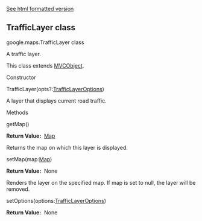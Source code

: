 [See html formatted version](https://huasofoundries.github.io/google-maps-documentation/TrafficLayer.html)


TrafficLayer class
------------------

google.maps.TrafficLayer class

A traffic layer.

This class extends [MVCObject](https://github.com/amenadiel/google-maps-documentation/blob/master/docs/MVCObject.md).

Constructor

TrafficLayer(opts?:[TrafficLayerOptions](https://github.com/amenadiel/google-maps-documentation/blob/master/docs/TrafficLayerOptions.md))

A layer that displays current road traffic.

Methods

getMap()

**Return Value:**  [Map](https://github.com/amenadiel/google-maps-documentation/blob/master/docs/Map.md)

Returns the map on which this layer is displayed.

setMap(map:[Map](https://github.com/amenadiel/google-maps-documentation/blob/master/docs/Map.md))

**Return Value:**  None

Renders the layer on the specified map. If map is set to null, the layer will be removed.

setOptions(options:[TrafficLayerOptions](https://github.com/amenadiel/google-maps-documentation/blob/master/docs/TrafficLayerOptions.md))

**Return Value:**  None